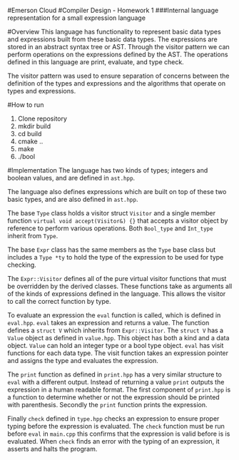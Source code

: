 #Emerson Cloud
#Compiler Design - Homework 1
###Internal language representation for a small expression language 

#Overview
This language has functionality to represent basic data types and expressions built from these basic
data types. The expressions are stored in an abstract syntax tree or AST. Through 
the visitor
pattern we can perform operations on the expressions defined by the AST. The operations 
defined in this language are print, evaluate, and type check.

The visitor pattern was used to ensure separation of concerns between the definition of 
the types and expressions and the algorithms that operate on types and expressions.

#How to run
1. Clone repository
2. mkdir build
3. cd build
4. cmake ..
5. make
6. ./bool

#Implementation
The language has two kinds of types; integers and boolean values, and are defined in `ast.hpp`.

The language also defines expressions which are built on top of these two basic types, and are also 
defined in `ast.hpp`.

The base `Type` class holds a visitor struct `Visitor` and a single member function `virtual
void accept(Visitor&) {}` that accepts a visitor object by reference to perform various operations. 
Both `Bool_type` and `Int_type` inherit from `Type`. 

The base `Expr` class has the same members as the `Type` base class but includes a `Type *ty` to 
hold the type of the expression to be used for type checking.

The `Expr::Visitor` defines all of the pure virtual visitor functions that must be overridden by
the derived classes. These functions take as arguments all of the kinds of expressions defined
in the language. This allows the visitor to call the correct function by type.

To evaluate an expression the `eval` function is called, which is defined in
`eval.hpp`. `eval` takes an expression and returns a value. The function defines 
a `struct V` which inherits from `Expr::Visitor`. 
The `struct V` has a `Value` object as defined in `value.hpp`. This object has
both a kind and a data object. `Value` can hold an integer type or a bool type object. 
`eval` has visit functions for each data type. The visit function takes an
expression pointer and assigns the type and evaluates the expression.

The `print` function as defined in `print.hpp` has a very similar structure to `eval`
with a different output. Instead of returning a value `print` outputs the expression 
in a human readable format. The first component of `print.hpp` is a function to 
determine whether or not the expression should be printed with parenthesis. Secondly
the `print` function prints the expression.

Finally `check` defined in `type.hpp` checks an expression to ensure proper typing 
before the expression is evaluated. The `check` function must be run before `eval`
in `main.cpp` this confirms that the expression is valid before is is evaluated.
When `check` finds an error with the typing of an expression, it asserts and halts
the program.
